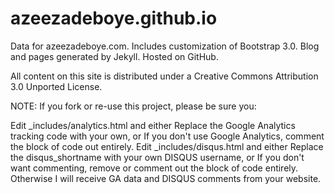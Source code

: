 # azeezadeboye.github.io

Data for azeezadeboye.com. Includes customization of Bootstrap 3.0. Blog and pages generated by Jekyll. Hosted on GitHub.

All content on this site is distributed under a Creative Commons Attribution 3.0 Unported License.

NOTE: If you fork or re-use this project, please be sure you:

Edit _includes/analytics.html and either
Replace the Google Analytics tracking code with your own, or
If you don't use Google Analytics, comment the block of code out entirely.
Edit _includes/disqus.html and either
Replace the disqus_shortname with your own DISQUS username, or
If you don't want commenting, remove or comment out the block of code entirely.
Otherwise I will receive GA data and DISQUS comments from your website.
